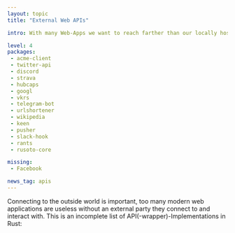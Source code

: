 ```yaml
---
layout: topic
title: "External Web APIs"

intro: With many Web-Apps we want to reach farther than our locally hosted services and reach APIs hosted by other platforms and services outside our network. While there are a number of them, many are just first version and others (like Facebook) are still absent, leaving a lot of room for improvement.

level: 4
packages:
 - acme-client
 - twitter-api
 - discord
 - strava
 - hubcaps
 - googl
 - vkrs
 - telegram-bot
 - urlshortener
 - wikipedia
 - keen
 - pusher
 - slack-hook
 - rants
 - rusoto-core

missing:
 - Facebook

news_tag: apis
---
```


Connecting to the outside world is important, too many modern web applications are useless without an external party they connect to and interact with. This is an incomplete list of API(-wrapper)-Implementations in Rust:
